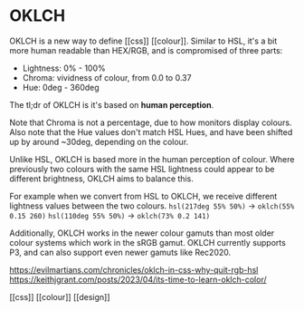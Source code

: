 # OKLCH

OKLCH is a new way to define [[css]] [[colour]]. Similar to HSL, it's a bit more human readable than HEX/RGB, and is compromised of three parts:
- Lightness: 0% - 100%
- Chroma: vividness of colour, from 0.0 to 0.37
- Hue: 0deg - 360deg

The tl;dr of OKLCH is it's based on **human perception**.

Note that Chroma is not a percentage, due to how monitors display colours.
Also note that the Hue values don't match HSL Hues, and have been shifted up by around ~30deg, depending on the colour.

Unlike HSL, OKLCH is based more in the human perception of colour. Where previously two colours with the same HSL lightness could appear to be different brightness, OKLCH aims to balance this.

For example when we convert from HSL to OKLCH, we receive different lightness values between the two colours.
`hsl(217deg 55% 50%)` -> `oklch(55% 0.15 260)`
`hsl(110deg 55% 50%)` -> `oklch(73% 0.2 141)`

Additionally, OKLCH works in the newer colour gamuts than most older colour systems which work in the sRGB gamut. OKLCH currently supports P3, and can also support even newer gamuts like Rec2020.

https://evilmartians.com/chronicles/oklch-in-css-why-quit-rgb-hsl
https://keithjgrant.com/posts/2023/04/its-time-to-learn-oklch-color/

[[css]]
[[colour]]
[[design]]